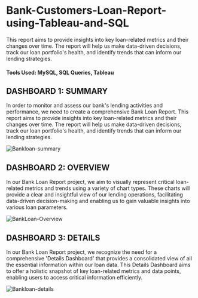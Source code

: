 # Bank-Customers-Loan-Report-using-Tableau-and-SQL
This report aims to provide insights into key loan-related metrics and their changes over time. The report will help us make data-driven decisions, track our loan portfolio's health, and identify trends that can inform our lending strategies.

#### Tools Used: MySQL, SQL Queries, Tableau

## DASHBOARD 1: SUMMARY
In order to monitor and assess our bank's lending activities and performance, we need to create a comprehensive Bank Loan Report. This report aims to provide insights into key loan-related metrics and their changes over time. The report will help us make data-driven decisions, track our loan portfolio's health, and identify trends that can inform our lending strategies.

![Bankloan-summary](https://github.com/user-attachments/assets/ef4cf90b-11c7-44ab-a97f-fb58bfdd2b0d)

## DASHBOARD 2: OVERVIEW
In our Bank Loan Report project, we aim to visually represent critical loan-related metrics and trends using a variety of chart types. These charts will provide a clear and insightful view of our lending operations, facilitating data-driven decision-making and enabling us to gain valuable insights into various loan parameters.

![BankLoan-Overview](https://github.com/user-attachments/assets/88090318-cee9-4361-8de5-36a312bef115)

## DASHBOARD 3: DETAILS
In our Bank Loan Report project, we recognize the need for a comprehensive 'Details Dashboard' that provides a consolidated view of all the essential information within our loan data. This Details Dashboard aims to offer a holistic snapshot of key loan-related metrics and data points, enabling users to access critical information efficiently.

![Bankloan-details](https://github.com/user-attachments/assets/f2f6b301-f342-4b41-8fb3-aab38892ca1f)

